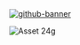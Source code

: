 <a href=https://saeedgolzar.ir/>
  <picture>
    <source media="(prefers-color-scheme: dark)" srcset="https://saeedgolzar.ir/images/asset/github-banner-dark.svg">
    <img alt="github-banner" src="https://saeedgolzar.ir/images/asset/github-banner.svg">
  </picture>
</a>

![Asset 24g](https://github.com/saeedgolzar/saeedgolzar/assets/23401064/d7d074b4-c203-4f33-826d-97ca190aa701)
